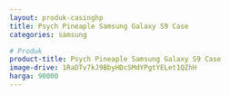```yaml
---
layout: produk-casinghp
title: Psych Pineaple Samsung Galaxy S9 Case
categories: samsung

# Produk
product-title: Psych Pineaple Samsung Galaxy S9 Case
image-drive: 1RaDTv7kJ9BbyHDcSMdYPgtYELet1QZhH
harga: 90000
---
```

